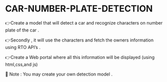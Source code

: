 # CAR-NUMBER-PLATE-DETECTION

👉Create a model that will detect a car and recognize characters on number plate of the car . 

👉Secondly , it will use the characters and fetch the owners information using RTO API’s . 

👉Create a Web portal where all this information will be displayed (using html,css,and js) 

📌 Note : You may create your own detection model .
